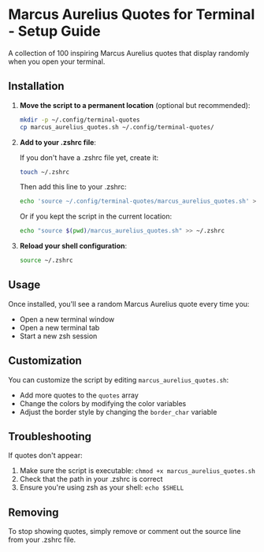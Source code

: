# Marcus Aurelius Quotes for Terminal - Setup Guide

A collection of 100 inspiring Marcus Aurelius quotes that display randomly when you open your terminal.

## Installation

1. **Move the script to a permanent location** (optional but recommended):
   ```bash
   mkdir -p ~/.config/terminal-quotes
   cp marcus_aurelius_quotes.sh ~/.config/terminal-quotes/
   ```

2. **Add to your .zshrc file**:
   
   If you don't have a .zshrc file yet, create it:
   ```bash
   touch ~/.zshrc
   ```
   
   Then add this line to your .zshrc:
   ```bash
   echo 'source ~/.config/terminal-quotes/marcus_aurelius_quotes.sh' >> ~/.zshrc
   ```
   
   Or if you kept the script in the current location:
   ```bash
   echo "source $(pwd)/marcus_aurelius_quotes.sh" >> ~/.zshrc
   ```

3. **Reload your shell configuration**:
   ```bash
   source ~/.zshrc
   ```

## Usage

Once installed, you'll see a random Marcus Aurelius quote every time you:
- Open a new terminal window
- Open a new terminal tab
- Start a new zsh session

## Customization

You can customize the script by editing `marcus_aurelius_quotes.sh`:
- Add more quotes to the `quotes` array
- Change the colors by modifying the color variables
- Adjust the border style by changing the `border_char` variable

## Troubleshooting

If quotes don't appear:
1. Make sure the script is executable: `chmod +x marcus_aurelius_quotes.sh`
2. Check that the path in your .zshrc is correct
3. Ensure you're using zsh as your shell: `echo $SHELL`

## Removing

To stop showing quotes, simply remove or comment out the source line from your .zshrc file.
